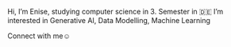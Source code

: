 Hi, I’m Enise, studying computer science in 3. Semester in 🇩🇪
I’m interested in Generative AI, Data Modelling, Machine Learning 

Connect with me☺️



